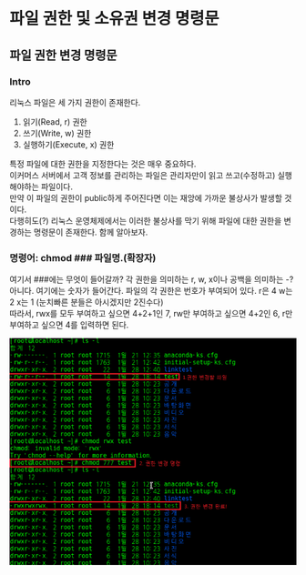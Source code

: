 파일 권한 및 소유권 변경 명령문
==============================

파일 권한 변경 명령문
------------------------------
### Intro

리눅스 파일은 세 가지 권한이 존재한다.  
1. 읽기(Read, r) 권한
2. 쓰기(Write, w) 권한
3. 실행하기(Execute, x) 권한

특정 파일에 대한 권한을 지정한다는 것은 매우 중요하다.  
이커머스 서버에서 고객 정보를 관리하는 파일은 관리자만이 읽고 쓰고(수정하고) 실행해야하는 파일이다.  
만약 이 파일의 권한이 public하게 주어진다면 이는 재앙에 가까운 불상사가 발생할 것이다.  
다행히도(?) 리눅스 운영체제에서는 이러한 불상사를 막기 위해 파일에 대한 권한을 변경하는 명령문이 존재한다. 함께 알아보자.

### 명령어: chmod ### 파일명.(확장자)

여기서 ###에는 무엇이 들어갈까? 각 권한을 의미하는 r, w, x이나 공백을 의미하는 -?  
아니다. 여기에는 숫자가 들어간다. 파일의 각 권한은 번호가 부여되어 있다. r은 4 w는 2 x는 1 (눈치빠른 분들은 아시겠지만 2진수다)  
따라서, rwx를 모두 부여하고 싶으면 4+2+1인 7, rw만 부여하고 싶으면 4+2인 6, r만 부여하고 싶으면 4를 입력하면 된다.

![chmod_01](./img/chmod_01.png)

